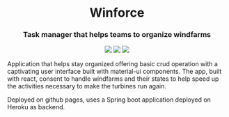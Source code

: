 <h1 align="center">Winforce</h1>
<h3 align="center">Task manager that helps teams to organize windfarms</h3>

<p align="center" >
  <img src="https://img.shields.io/badge/Svelte-4A4A55?style=for-the-badge&logo=svelte&logoColor=FF3E00" />
  <img src="https://img.shields.io/badge/JavaScript-F7DF1E?style=for-the-badge&logo=javascript&logoColor=black" />
  <img src="https://img.shields.io/badge/Tailwind_CSS-38B2AC?style=for-the-badge&logo=tailwind-css&logoColor=white" />
</p>

<p> Application that helps stay organized offering basic crud operation with a captivating user interface built with material-ui components. The app, built with react, consent to handle windfarms and their states to help speed up the activities necessary to make the turbines run again. </p>

<p> Deployed on github pages, uses a Spring boot application deployed on Heroku as backend. </p>

<!-- <p>Have a look at the deployed app reaching the <a href="https://simone-lungarella.github.io/winforce/">github page</a>!</p> -->
